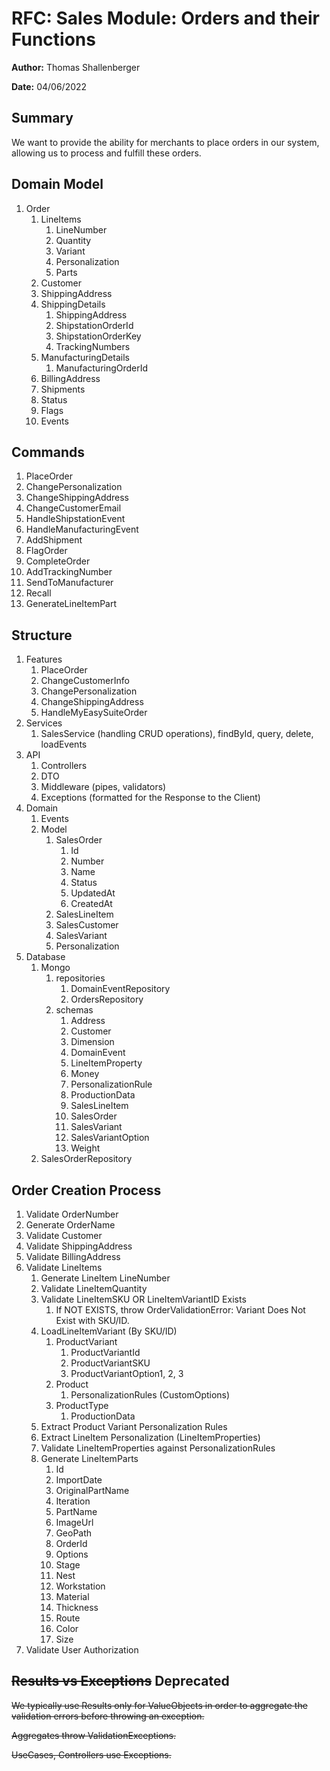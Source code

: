 # RFC: Sales Module: Orders and their Functions

**Author:** Thomas Shallenberger

**Date:** 04/06/2022

## Summary

We want to provide the ability for merchants to place orders in our system, allowing us to process and fulfill these orders.

## Domain Model

1. Order
   1. LineItems
      1. LineNumber
      2. Quantity
      3. Variant
      4. Personalization
      5. Parts
   2. Customer
   3. ShippingAddress
   4. ShippingDetails
      1. ShippingAddress
      2. ShipstationOrderId
      3. ShipstationOrderKey
      4. TrackingNumbers
   5. ManufacturingDetails
      1. ManufacturingOrderId
   6. BillingAddress
   7. Shipments
   8. Status
   9. Flags
   10. Events

## Commands

1. PlaceOrder
2. ChangePersonalization
3. ChangeShippingAddress
4. ChangeCustomerEmail
5. HandleShipstationEvent
6. HandleManufacturingEvent
7. AddShipment
8. FlagOrder
9. CompleteOrder
10. AddTrackingNumber
11. SendToManufacturer
12. Recall
13. GenerateLineItemPart

## Structure

1. Features
   1. PlaceOrder
   2. ChangeCustomerInfo
   3. ChangePersonalization
   4. ChangeShippingAddress
   5. HandleMyEasySuiteOrder
2. Services
   1. SalesService (handling CRUD operations), findById, query, delete, loadEvents
3. API
   1. Controllers
   2. DTO
   3. Middleware (pipes, validators)
   4. Exceptions (formatted for the Response to the Client)
4. Domain
   1. Events
   2. Model
      1. SalesOrder
         1. Id
         2. Number
         3. Name
         4. Status
         5. UpdatedAt
         6. CreatedAt
      2. SalesLineItem
      3. SalesCustomer
      4. SalesVariant
      5. Personalization
5. Database
   1. Mongo
      1. repositories
         1. DomainEventRepository
         2. OrdersRepository
      2. schemas
         1. Address
         2. Customer
         3. Dimension
         4. DomainEvent
         5. LineItemProperty
         6. Money
         7. PersonalizationRule
         8. ProductionData
         9. SalesLineItem
         10. SalesOrder
         11. SalesVariant
         12. SalesVariantOption
         13. Weight
   2. SalesOrderRepository

## Order Creation Process

1. Validate OrderNumber
2. Generate OrderName
3. Validate Customer
4. Validate ShippingAddress
5. Validate BillingAddress
6. Validate LineItems
   1. Generate LineItem LineNumber
   2. Validate LineItemQuantity
   3. Validate LineItemSKU OR LineItemVariantID Exists
      1. If NOT EXISTS, throw OrderValidationError: Variant Does Not Exist with SKU/ID.
   4. LoadLineItemVariant (By SKU/ID)
      1. ProductVariant
         1. ProductVariantId
         2. ProductVariantSKU
         3. ProductVariantOption1, 2, 3
      2. Product
         1. PersonalizationRules (CustomOptions)
      3. ProductType
         1. ProductionData
   5. Extract Product Variant Personalization Rules
   6. Extract LineItem Personalization (LineItemProperties)
   7. Validate LineItemProperties against PersonalizationRules
   8. Generate LineItemParts
      1. Id
      2. ImportDate
      3. OriginalPartName
      4. Iteration
      5. PartName
      6. ImageUrl
      7. GeoPath
      8. OrderId
      9. Options
      10. Stage
      11. Nest
      12. Workstation
      13. Material
      14. Thickness
      15. Route
      16. Color
      17. Size
7. Validate User Authorization

## ~~Results vs Exceptions~~ **Deprecated**

~~We typically use Results only for ValueObjects in order to aggregate the validation errors before throwing an exception.~~

~~Aggregates throw ValidationExceptions.~~

~~UseCases, Controllers use Exceptions.~~

